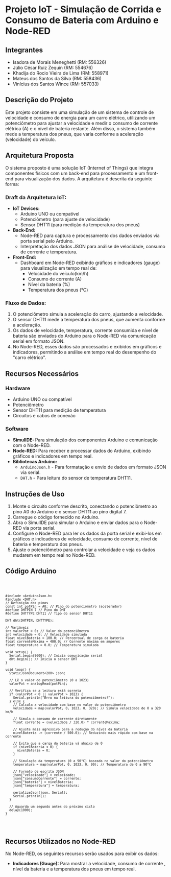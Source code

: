 <h1>Projeto IoT - Simulação de Corrida e Consumo de Bateria com Arduino e Node-RED</h1>

<h2>Integrantes</h2>
<ul>
    <li>Isadora de Morais Meneghetti (RM: 556326)</li>
    <li>Júlio César Ruiz Zequin (RM: 554676)</li>
    <li>Khadija do Rocio Vieira de Lima (RM: 558971)</li>
    <li>Mateus dos Santos da Silva (RM: 558436)</li>
    <li>Vinícius dos Santos Wince (RM: 557033)</li>
</ul>

<h2>Descrição do Projeto</h2>
<p>
    Este projeto consiste em uma simulação de um sistema de controle de velocidade e consumo de energia para um carro elétrico, utilizando um potenciômetro para ajustar a velocidade e medir o consumo de corrente elétrica (A) e o nível de bateria restante. Além disso, o sistema também mede a temperatura dos pneus, que varia conforme a aceleração (velocidade) do veículo.
</p>

<h2>Arquitetura Proposta</h2>
<p>
    O sistema proposto é uma solução IoT (Internet of Things) que integra componentes físicos com um back-end para processamento e um front-end para visualização dos dados. A arquitetura é descrita da seguinte forma:
</p>
    
<h3>Draft da Arquitetura IoT:</h3>
<ul>
    <li><strong>IoT Devices:</strong>
        <ul>
            <li>Arduino UNO ou compatível</li>
            <li>Potenciômetro (para ajuste de velocidade)</li>
            <li>Sensor DHT11 (para medição da temperatura dos pneus)</li>
        </ul>
    </li>
    <li><strong>Back-End:</strong> 
        <ul>
            <li>Node-RED para captura e processamento dos dados enviados via porta serial pelo Arduino.</li>
            <li>Interpretação dos dados JSON para análise de velocidade, consumo de corrente e temperatura.</li>
        </ul>
    </li>
    <li><strong>Front-End:</strong>
        <ul>
            <li>Dashboard em Node-RED exibindo gráficos e indicadores (gauge) para visualização em tempo real de:
                <ul>
                    <li>Velocidade do veículo(km/h)</li>
                    <li>Consumo de corrente (A)</li>
                    <li>Nível da bateria (%)</li>
                    <li>Temperatura dos pneus (°C)</li>
                </ul>
            </li>
        </ul>
    </li>
</ul>

<h3>Fluxo de Dados:</h3>
<ol>
    <li>O potenciômetro simula a aceleração do carro, ajustando a velocidade.</li>
    <li>O sensor DHT11 mede a temperatura dos pneus, que aumenta conforme a aceleração.</li>
    <li>Os dados de velocidade, temperatura, corrente consumida e nível de bateria são enviados do Arduino para o Node-RED via comunicação serial em formato JSON.</li>
    <li>No Node-RED, esses dados são processados e exibidos em gráficos e indicadores, permitindo a análise em tempo real do desempenho do "carro elétrico".</li>
</ol>

<h2>Recursos Necessários</h2>
<h3>Hardware</h3>
<ul>
    <li>Arduino UNO ou compatível</li>
    <li>Potenciômetro</li>
    <li>Sensor DHT11 para medição de temperatura</li>
    <li>Circuitos e cabos de conexão</li>
</ul>

<h3>Software</h3>
<ul>
    <li><strong>SimulIDE:</strong> Para simulação dos componentes Arduino e comunicação com o Node-RED.</li>
    <li><strong>Node-RED:</strong> Para receber e processar dados do Arduino, exibindo gráficos e indicadores em tempo real.</li>
    <li><strong>Bibliotecas Arduino:</strong>
        <ul>
            <li><code>ArduinoJson.h</code> - Para formatação e envio de dados em formato JSON via serial.</li>
            <li><code>DHT.h</code> - Para leitura do sensor de temperatura DHT11.</li>
        </ul>
    </li>
</ul>

<h2>Instruções de Uso</h2>
<ol>
    <li>Monte o circuito conforme descrito, conectando o potenciômetro ao pino A0 do Arduino e o sensor DHT11 ao pino digital 7.</li>
    <li>Carregue o código fornecido no Arduino.</li>
    <li>Abra o SimulIDE para simular o Arduino e enviar dados para o Node-RED via porta serial.</li>
    <li>Configure o Node-RED para ler os dados da porta serial e exibi-los em gráficos e indicadores de velocidade, consumo de corrente, nível de bateria e temperatura dos pneus.</li>
    <li>Ajuste o potenciômetro para controlar a velocidade e veja os dados mudarem em tempo real no Node-RED.</li>
</ol>

<h2>Código Arduino</h2>
<pre>
  <code>
    
    #include <ArduinoJson.h>
    #include <DHT.h>
    // Definição dos pinos
    const int potPin = A0; // Pino do potenciômetro (acelerador)
    #define DHTPIN 7 // Pino do DHT
    #define DHTTYPE DHT11 // Tipo do sensor DHT11

    DHT dht(DHTPIN, DHTTYPE);

    // Variáveis
    int valorPot = 0; // Valor do potenciômetro
    int velocidade = 0; // Velocidade simulada
    float nivelBateria = 100.0; // Percentual de carga da bateria
    float correnteMaxima = 400.0; // Corrente máxima em amperes
    float temperatura = 0.0; // Temperatura simulada

    void setup() {
      Serial.begin(9600); // Inicia comunicação serial
      dht.begin(); // Inicia o sensor DHT
    }

    void loop() {
      StaticJsonDocument<200> json;

      // Lê o valor do potenciômetro (0 a 1023)
      valorPot = analogRead(potPin);

      // Verifica se a leitura está correta
      if (valorPot < 0 || valorPot > 1023) {
        Serial.println("Erro na leitura do potenciômetro!");
      } else {
        // Calcula a velocidade com base no valor do potenciômetro
        velocidade = map(valorPot, 0, 1023, 0, 320); // Simula velocidade de 0 a 320 km/h

        // Simula o consumo de corrente diretamente
        float corrente = (velocidade / 320.0) * correnteMaxima;

        // Ajuste mais agressivo para a redução do nível da bateria
        nivelBateria -= (corrente / 500.0); // Reduzindo mais rápido com base na corrente

        // Evita que a carga da bateria vá abaixo de 0
        if (nivelBateria < 0) {
          nivelBateria = 0;
        }

        // Simulação da temperatura (0 a 90°C) baseada no valor do potenciômetro
        temperatura = map(valorPot, 0, 1023, 0, 90); // Temperatura de 0 a 90°C

        // Formato de escrita JSON
        json["velocidade"] = velocidade;
        json["consumoCorrente"] = corrente;
        json["bateria"] = nivelBateria;
        json["temperatura"] = temperatura;

        serializeJson(json, Serial);
        Serial.println();
      }

      // Aguarda um segundo antes do próximo ciclo
      delay(1000);
    }
  </code>
</pre>

<h2>Recursos Utilizados no Node-RED</h2>
<p>
    No Node-RED, os seguintes recursos serão usados para exibir os dados:
</p>
<ul>
    <li><strong>Indicadores (Gauge):</strong> Para mostrar a velocidade, consumo de corrente , nível da bateria e a temperatura dos pneus em tempo real.</li>
</ul>



